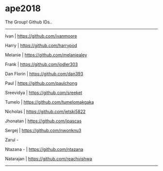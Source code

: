 # ape2018

The Group! Github IDs..

****************************************************************************

Ivan        | https://github.com/ivanmoore

Harry       | https://github.com/harrypod

Melanie     | https://github.com/melaniealey

Frank       | https://github.com/jodler303

Dan Florin  | https://github.com/dan393

Paul        | https://github.com/paulchong

Sreevidya   | https://github.com/sreeket

Tumelo      | https://github.com/tumelomakgaka

Nicholas    | https://github.com/jetski5822

Jhonatan    | https://github.com/jpascas

Sergej      | https://github.com/nwonknu3

Zarul - 

Ntazana -   | https://github.com/ntazana

Natarajan   | https://github.com/reachvishwa


****************************************************************************
